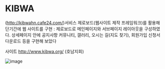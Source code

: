 # KIBWA
(http://kibwahn.cafe24.com/)서비스
제로보드(웹사이트 제작 프레임워크)를 활용해 단기간에 웹 사이트를 구현
: 제로보드로 메인페이지와 서브페이지 레이아웃을 구성하였다.
상세페이지 안에 공지사항 커뮤니티, 갤러리, 오시는 길(지도 찾기), 회원가입 신청서 다운로드 등을 구현해 보았다

사이트
 http://www.kibwa.org/  (호남지회)


![image](https://github.com/ksnangel/KIBWA/assets/97787719/6f8ec18b-ecf2-4e69-97e4-562618900f48)


